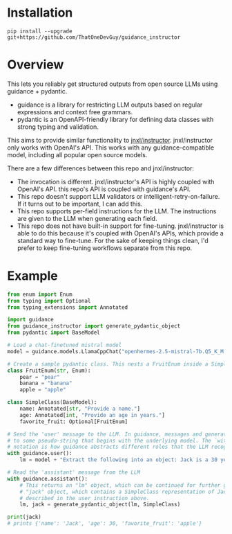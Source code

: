 # Installation
`pip install --upgrade git+https://github.com/ThatOneDevGuy/guidance_instructor`

# Overview
This lets you reliably get structured outputs from open source LLMs using guidance + pydantic.
- guidance is a library for restricting LLM outputs based on regular expressions and context free grammars.
- pydantic is an OpenAPI-friendly library for defining data classes with strong typing and validation.

This aims to provide similar functionality to [jnxl/instructor](https://github.com/jxnl/instructor).
jnxl/instructor only works with OpenAI's API. This works with any guidance-compatible model, including
all popular open source models.

There are a few differences between this repo and jnxl/instructor:
- The invocation is different. jnxl/instructor's API is highly coupled with OpenAI's API. this repo's API is coupled with guidance's API.
- This repo doesn't support LLM validators or intelligent-retry-on-failure. If it turns out to be important, I can add this.
- This repo supports per-field instructions for the LLM. The instructions are given to the LLM when generating each field.
- This repo does not have built-in support for fine-tuning. jnxl/instructor is able to do this because it's coupled with OpenAI's APIs, which provide a standard way to fine-tune. For the sake of keeping things clean, I'd prefer to keep fine-tuning workflows separate from this repo.

# Example
```python
from enum import Enum
from typing import Optional
from typing_extensions import Annotated

import guidance
from guidance_instructor import generate_pydantic_object
from pydantic import BaseModel

# Load a chat-finetuned mistral model
model = guidance.models.LlamaCppChat("openhermes-2.5-mistral-7b.Q5_K_M.gguf")

# Create a sample pydantic class. This nests a FruitEnum inside a SimpleClass.
class FruitEnum(str, Enum):
    pear = "pear"
    banana = "banana"
    apple = "apple"

class SimpleClass(BaseModel):
    name: Annotated[str, "Provide a name."]
    age: Annotated[int, "Provide an age in years."]
    favorite_fruit: Optional[FruitEnum]

# Send the 'user' message to the LLM. In guidance, messages and generations get appended
# to some pseudo-string that begins with the underlying model. The `with guidance.user()`
# notation is how guidance abstracts different roles that the LLM recognizes.
with guidance.user():
    lm = model + "Extract the following into an object: Jack is a 30 year old dude that loves apples."

# Read the 'assistant' message from the LLM
with guidance.assistant():
    # This returns an "lm" object, which can be continued for further generations, plus a
    # "jack" object, which contains a SimpleClass representation of Jack's information as
    # described in the user instruction above.
    lm, jack = generate_pydantic_object(lm, SimpleClass)

print(jack)
# prints {'name': 'Jack', 'age': 30, 'favorite_fruit': 'apple'}
```

